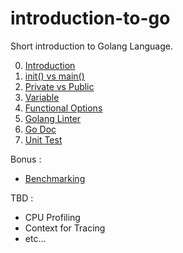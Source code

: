 # introduction-to-go

Short introduction to Golang Language.

0. [Introduction](https://github.com/patrickalexander-tiket/introduction-to-go/tree/master/0-intro)
1. [init() vs main()](https://github.com/patrickalexander-tiket/introduction-to-go/tree/master/1-init-vs-main)
2. [Private vs Public](https://github.com/patrickalexander-tiket/introduction-to-go/tree/master/2-private-vs-public)
3. [Variable](https://github.com/patrickalexander-tiket/introduction-to-go/tree/master/3-variable)
4. [Functional Options](https://github.com/patrickalexander-tiket/introduction-to-go/tree/master/4-functional-options)
5. [Golang Linter](https://github.com/patrickalexander-tiket/introduction-to-go/tree/master/5-golang-linter)
6. [Go Doc](https://github.com/patrickalexander-tiket/introduction-to-go/tree/master/6-godoc)
7. [Unit Test](https://github.com/patrickalexander-tiket/introduction-to-go/tree/master/7-unit-test)
   
Bonus : 
- [Benchmarking](https://github.com/patrickalexander-tiket/introduction-to-go/tree/master/bonus-benchmarking)

TBD : 
- CPU Profiling
- Context for Tracing
- etc...
